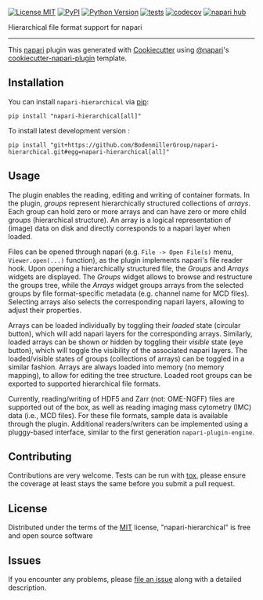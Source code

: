 
[![License MIT](https://img.shields.io/pypi/l/napari-hierarchical.svg?color=green)](https://github.com/BodenmillerGroup/napari-hierarchical/raw/main/LICENSE)
[![PyPI](https://img.shields.io/pypi/v/napari-hierarchical.svg?color=green)](https://pypi.org/project/napari-hierarchical)
[![Python Version](https://img.shields.io/pypi/pyversions/napari-hierarchical.svg?color=green)](https://python.org)
[![tests](https://github.com/BodenmillerGroup/napari-hierarchical/workflows/tests/badge.svg)](https://github.com/BodenmillerGroup/napari-hierarchical/actions)
[![codecov](https://codecov.io/gh/BodenmillerGroup/napari-hierarchical/branch/main/graph/badge.svg)](https://codecov.io/gh/BodenmillerGroup/napari-hierarchical)
[![napari hub](https://img.shields.io/endpoint?url=https://api.napari-hub.org/shields/napari-hierarchical)](https://napari-hub.org/plugins/napari-hierarchical)

Hierarchical file format support for napari

----------------------------------

This [napari] plugin was generated with [Cookiecutter] using [@napari]'s [cookiecutter-napari-plugin] template.


## Installation

You can install `napari-hierarchical` via [pip]:

    pip install "napari-hierarchical[all]"

To install latest development version :

    pip install "git+https://github.com/BodenmillerGroup/napari-hierarchical.git#egg=napari-hierarchical[all]"

## Usage

The plugin enables the reading, editing and writing of container formats. In the plugin, *groups* represent hierarchically structured collections of *arrays*. Each group can hold zero or more arrays and can have zero or more child groups (hierarchical structure). An array is a logical representation of (image) data on disk and directly corresponds to a napari layer when loaded.

Files can be opened through napari (e.g. `File -> Open File(s)` menu, `Viewer.open(...)` function), as the plugin implements napari's file reader hook. Upon opening a hierarchically structured file, the *Groups* and *Arrays* widgets are displayed. The *Groups* widget allows to browse and restructure the groups tree, while the *Arrays* widget groups arrays from the selected groups by file format-specific metadata (e.g. channel name for MCD files). Selecting arrays also selects the corresponding napari layers, allowing to adjust their properties.

Arrays can be loaded individually by toggling their *loaded* state (circular button), which will add napari layers for the corresponding arrays. Similarly, loaded arrays can be shown or hidden by toggling their *visible* state (eye button), which will toggle the visibility of the associated napari layers. The loaded/visible states of groups (collections of arrays) can be toggled in a similar fashion. Arrays are always loaded into memory (no memory mapping), to allow for editing the tree structure. Loaded root groups can be exported to supported hierarchical file formats.

Currently, reading/writing of HDF5 and Zarr (not: OME-NGFF) files are supported out of the box, as well as reading imaging mass cytometry (IMC) data (i.e., MCD files). For these file formats, sample data is available through the plugin. Additional readers/writers can be implemented using a pluggy-based interface, similar to the first generation `napari-plugin-engine`.

## Contributing

Contributions are very welcome. Tests can be run with [tox], please ensure
the coverage at least stays the same before you submit a pull request.


## License

Distributed under the terms of the [MIT] license,
"napari-hierarchical" is free and open source software


## Issues

If you encounter any problems, please [file an issue] along with a detailed description.

[napari]: https://github.com/napari/napari
[Cookiecutter]: https://github.com/audreyr/cookiecutter
[@napari]: https://github.com/napari
[MIT]: http://opensource.org/licenses/MIT
[BSD-3]: http://opensource.org/licenses/BSD-3-Clause
[GNU GPL v3.0]: http://www.gnu.org/licenses/gpl-3.0.txt
[GNU LGPL v3.0]: http://www.gnu.org/licenses/lgpl-3.0.txt
[Apache Software License 2.0]: http://www.apache.org/licenses/LICENSE-2.0
[Mozilla Public License 2.0]: https://www.mozilla.org/media/MPL/2.0/index.txt
[cookiecutter-napari-plugin]: https://github.com/napari/cookiecutter-napari-plugin

[file an issue]: https://github.com/BodenmillerGroup/napari-hierarchical/issues

[napari]: https://github.com/napari/napari
[tox]: https://tox.readthedocs.io/en/latest/
[pip]: https://pypi.org/project/pip/
[PyPI]: https://pypi.org/
